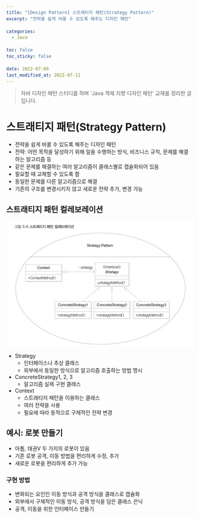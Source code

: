 ```yaml
---
title: "[Design Pattern] 스트래티지 패턴(Strategy Pattern)"
excerpt: "전략을 쉽게 바꿀 수 있도록 해주는 디자인 패턴"

categories:
  - Java

toc: false
toc_sticky: false
 
date: 2022-07-09
last_modified_at: 2022-07-11
---
```


> 자바 디자인 패턴 스터디를 하며 'Java 객체 지향 디자인 패턴' 교재를 정리한 글입니다.

# 스트래티지 패턴(Strategy Pattern)

- 전략을 쉽게 바꿀 수 있도록 해주는 디자인 패턴  
- 전략: 어떤 목적을 달성하기 위해 일을 수행하는 방식, 비즈니스 규칙, 문제를 해결하는 알고리즘 등  
- 같은 문제를 해결하는 여러 알고리즘이 클래스별로 캡슐화되어 있음  
- 필요할 때 교체할 수 있도록 함  
- 동일한 문제를 다른 알고리즘으로 해결  
- 기존의 구조를 변경시키지 않고 새로운 전략 추가, 변경 가능  

## 스트래티지 패턴 컬레보레이션

<img src="/assets/images/22070901/strategyPattern.jpg" width="700em">

- Strategy  
    - 인터페이스나 추상 클래스  
    - 외부에서 동일한 방식으로 알고리즘 호출하는 방법 명시  
- ConcreteStrategy1, 2, 3  
    - 알고리즘 실제 구현 클래스  
- Context  
    - 스트래티지 패턴을 이용하는 클래스  
    - 여러 전략을 사용  
    - 필요에 따라 동적으로 구체적인 전략 변경  

## 예시: 로봇 만들기

- 아톰, 태권V 두 가지의 로봇이 있음  
- 기존 로봇 공격, 이동 방법을 편리하게 수정, 추가  
- 새로운 로봇을 편리하게 추가 가능  

### 구현 방법

- 변화되는 요인인 이동 방식과 공격 방식을 클래스로 캡슐화  
- 외부에서 구체적인 이동 방식, 공격 방식을 담은 클래스 은닉  
- 공격, 이동을 위한 인터페이스 만들기  
